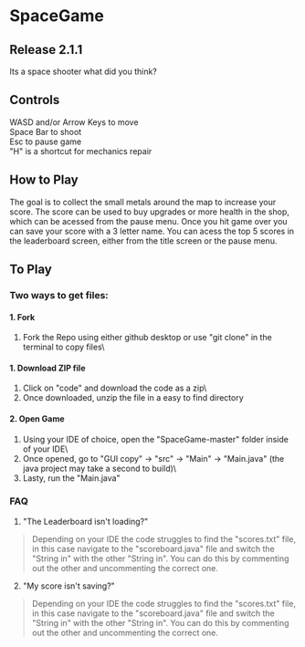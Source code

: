 # SpaceGame

## Release 2.1.1

Its a space shooter what did you think?

## Controls 

WASD and/or Arrow Keys to move\
Space Bar to shoot\
Esc to pause game\
"H" is a shortcut for mechanics repair

## How to Play

The goal is to collect the small metals around the map to increase your score. The score can be used to buy upgrades or more health in the shop, which can be acessed from the pause menu. Once you hit game over you can save your score with a 3 letter name. You can acess the top 5 scores in the leaderboard screen, either from the title screen or the pause menu.

## To Play

### Two ways to get files:

#### 1. Fork

1. Fork the Repo using either github desktop or use "git clone" in the terminal to copy files\

#### 1. Download ZIP file

1. Click on "code" and download the code as a zip\
2. Once downloaded, unzip the file in a easy to find directory

#### 2. Open Game

1. Using your IDE of choice, open the "SpaceGame-master" folder inside of your IDE\
2. Once opened, go to "GUI copy" -> "src" -> "Main" -> "Main.java" (the java project may take a second to build)\
3. Lasty, run the "Main.java"

### FAQ

1. "The Leaderboard isn't loading?"
> Depending on your IDE the code struggles to find the "scores.txt" file, in this case navigate to the "scoreboard.java" file and switch the "String in" with the other "String in". You can do this by commenting out the other and uncommenting the correct one.

2. "My score isn't saving?"
> Depending on your IDE the code struggles to find the "scores.txt" file, in this case navigate to the "scoreboard.java" file and switch the "String in" with the other "String in". You can do this by commenting out the other and uncommenting the correct one.
